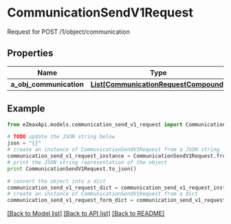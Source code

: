 # CommunicationSendV1Request

Request for POST /1/object/communication

## Properties

Name | Type | Description | Notes
------------ | ------------- | ------------- | -------------
**a_obj_communication** | [**List[CommunicationRequestCompound]**](CommunicationRequestCompound.md) |  | 

## Example

```python
from eZmaxApi.models.communication_send_v1_request import CommunicationSendV1Request

# TODO update the JSON string below
json = "{}"
# create an instance of CommunicationSendV1Request from a JSON string
communication_send_v1_request_instance = CommunicationSendV1Request.from_json(json)
# print the JSON string representation of the object
print CommunicationSendV1Request.to_json()

# convert the object into a dict
communication_send_v1_request_dict = communication_send_v1_request_instance.to_dict()
# create an instance of CommunicationSendV1Request from a dict
communication_send_v1_request_form_dict = communication_send_v1_request.from_dict(communication_send_v1_request_dict)
```
[[Back to Model list]](../README.md#documentation-for-models) [[Back to API list]](../README.md#documentation-for-api-endpoints) [[Back to README]](../README.md)


